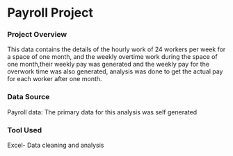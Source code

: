 # Payroll Project
### Project Overview
This data contains the details of the hourly work of 24 workers per week for a space of one month, and the weekly overtime work during the space of one month,their weekly pay was generated and the weekly pay for the overwork time was also generated, analysis was done to get the actual pay for each worker after one month. 

### Data Source
Payroll data: The primary data for this analysis was self generated

### Tool Used
Excel- Data cleaning and analysis
